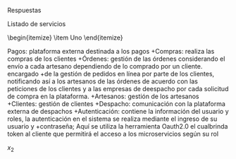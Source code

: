 
Respuestas

Listado de servicios

\begin{itemize}
\item Uno
\end{itemize}

Pagos: plataforma externa destinada a los pagos
+Compras: realiza las compras de los clientes
+Órdenes: gestión de las órdenes considerando el envío a cada artesano dependiendo de lo comprado por un cliente. encargado
+de la gestión de pedidos en línea por parte de los clientes, notificando así a los artesanos de las órdenes de acuerdo con las peticiones de los clientes y a las empresas de deespacho por cada solicitud de compra en la plataforma.
+Artesanos: gestión de los artesanos
+Clientes: gestión de clientes
+Despacho: comunicación con la plataforma externa de despachos
+Autenticación: contiene la información del usuario y roles, la autenticación en el sistema se realiza mediante el ingreso de su usuario y
+contraseña; Aquí se utiliza la herramienta Oauth2.0 el cualbrinda token al cliente que permitirá el acceso a los microservicios según su rol

$x_2$



